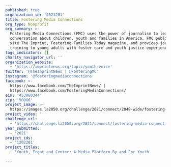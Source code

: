 ```yaml
---
published: true
organization_id: '2021201'
title: Fostering Media Connections
org_type: Nonprofit
org_summary: >-
  Fostering Media Connections (FMC) uses the power of journalism to lead the
  conversation about children, youth and families in America. FMC publishes news
  site The Imprint, Fostering Families Today magazine, and provides journalism
  training to young adults with foster care and youth justice experience.
tags_indicators: []
charity_navigator_url: ''
organization_website:
  - 'https://imprintnews.org/topic/youth-voice'
twitter: '@TheImprintNews | @FosteringMC'
instagram: '@fosteringmediaconnections'
facebook: >-
  https://www.facebook.com/TheImprintNews/ |
  https://www.facebook.com/FosteringMediaConnections/
ein: '453860344'
zip: '90086'
project_image: >-
  https://images.la2050.org/challenge/2021/connect/2048-wide/fostering-media-connections.jpg
project_video: ''
challenge_url:
  - 'https://challenge.la2050.org/2021/connect/fostering-media-connections/'
year_submitted:
  - '2021'
project_ids:
  - '1202201'
project_titles:
  - 'Youth, Front and Center: A Media Platform By and For Youth'

---
```

